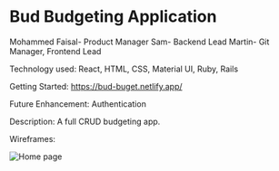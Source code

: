 # Bud Budgeting Application

Mohammed Faisal- Product Manager
Sam- Backend Lead
Martin- Git Manager, Frontend Lead

Technology used: React, HTML, CSS, Material UI,
Ruby, Rails

Getting Started: https://bud-buget.netlify.app/

Future Enhancement: Authentication

Description: A full CRUD budgeting app.

Wireframes:

![Home page](https://trello.com/1/cards/618357c4f17216041bfd8490/attachments/618532f71fa916382103aa16/download/bud.PNG)
